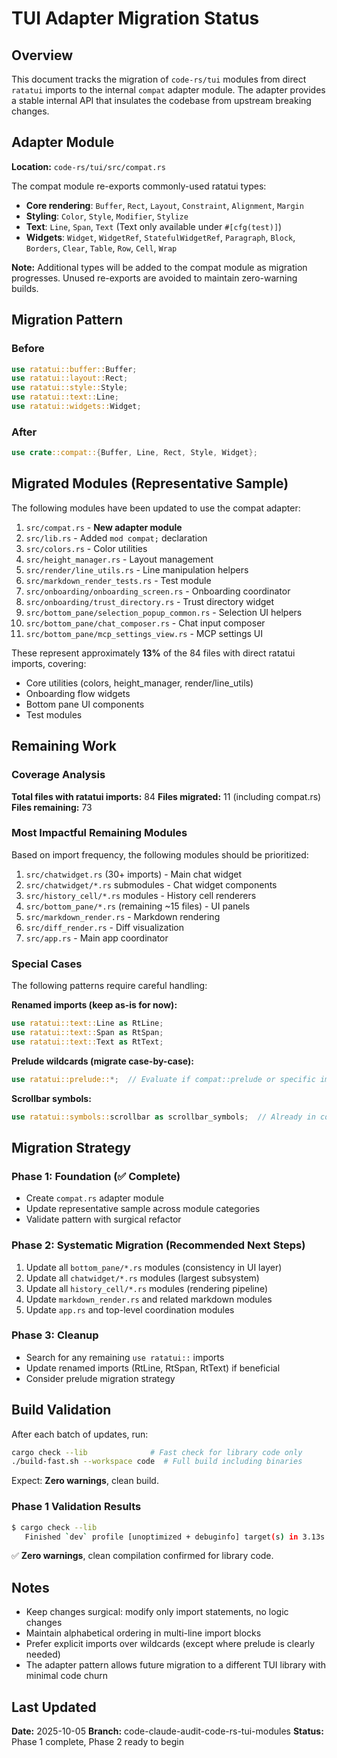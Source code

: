 # TUI Adapter Migration Status

## Overview

This document tracks the migration of `code-rs/tui` modules from direct `ratatui` imports to the internal `compat` adapter module. The adapter provides a stable internal API that insulates the codebase from upstream breaking changes.

## Adapter Module

**Location:** `code-rs/tui/src/compat.rs`

The compat module re-exports commonly-used ratatui types:

- **Core rendering**: `Buffer`, `Rect`, `Layout`, `Constraint`, `Alignment`, `Margin`
- **Styling**: `Color`, `Style`, `Modifier`, `Stylize`
- **Text**: `Line`, `Span`, `Text` (Text only available under `#[cfg(test)]`)
- **Widgets**: `Widget`, `WidgetRef`, `StatefulWidgetRef`, `Paragraph`, `Block`, `Borders`, `Clear`, `Table`, `Row`, `Cell`, `Wrap`

**Note:** Additional types will be added to the compat module as migration progresses. Unused re-exports are avoided to maintain zero-warning builds.

## Migration Pattern

### Before
```rust
use ratatui::buffer::Buffer;
use ratatui::layout::Rect;
use ratatui::style::Style;
use ratatui::text::Line;
use ratatui::widgets::Widget;
```

### After
```rust
use crate::compat::{Buffer, Line, Rect, Style, Widget};
```

## Migrated Modules (Representative Sample)

The following modules have been updated to use the compat adapter:

1. `src/compat.rs` - **New adapter module**
2. `src/lib.rs` - Added `mod compat;` declaration
3. `src/colors.rs` - Color utilities
4. `src/height_manager.rs` - Layout management
5. `src/render/line_utils.rs` - Line manipulation helpers
6. `src/markdown_render_tests.rs` - Test module
7. `src/onboarding/onboarding_screen.rs` - Onboarding coordinator
8. `src/onboarding/trust_directory.rs` - Trust directory widget
9. `src/bottom_pane/selection_popup_common.rs` - Selection UI helpers
10. `src/bottom_pane/chat_composer.rs` - Chat input composer
11. `src/bottom_pane/mcp_settings_view.rs` - MCP settings UI

These represent approximately **13%** of the 84 files with direct ratatui imports, covering:
- Core utilities (colors, height_manager, render/line_utils)
- Onboarding flow widgets
- Bottom pane UI components
- Test modules

## Remaining Work

### Coverage Analysis

**Total files with ratatui imports:** 84
**Files migrated:** 11 (including compat.rs)
**Files remaining:** 73

### Most Impactful Remaining Modules

Based on import frequency, the following modules should be prioritized:

1. `src/chatwidget.rs` (30+ imports) - Main chat widget
2. `src/chatwidget/*.rs` submodules - Chat widget components
3. `src/history_cell/*.rs` modules - History cell renderers
4. `src/bottom_pane/*.rs` (remaining ~15 files) - UI panels
5. `src/markdown_render.rs` - Markdown rendering
6. `src/diff_render.rs` - Diff visualization
7. `src/app.rs` - Main app coordinator

### Special Cases

The following patterns require careful handling:

**Renamed imports (keep as-is for now):**
```rust
use ratatui::text::Line as RtLine;
use ratatui::text::Span as RtSpan;
use ratatui::text::Text as RtText;
```

**Prelude wildcards (migrate case-by-case):**
```rust
use ratatui::prelude::*;  // Evaluate if compat::prelude or specific imports needed
```

**Scrollbar symbols:**
```rust
use ratatui::symbols::scrollbar as scrollbar_symbols;  // Already in compat
```

## Migration Strategy

### Phase 1: Foundation (✅ Complete)
- Create `compat.rs` adapter module
- Update representative sample across module categories
- Validate pattern with surgical refactor

### Phase 2: Systematic Migration (Recommended Next Steps)
1. Update all `bottom_pane/*.rs` modules (consistency in UI layer)
2. Update all `chatwidget/*.rs` modules (largest subsystem)
3. Update all `history_cell/*.rs` modules (rendering pipeline)
4. Update `markdown_render.rs` and related markdown modules
5. Update `app.rs` and top-level coordination modules

### Phase 3: Cleanup
- Search for any remaining `use ratatui::` imports
- Update renamed imports (RtLine, RtSpan, RtText) if beneficial
- Consider prelude migration strategy

## Build Validation

After each batch of updates, run:

```bash
cargo check --lib              # Fast check for library code only
./build-fast.sh --workspace code  # Full build including binaries
```

Expect: **Zero warnings**, clean build.

### Phase 1 Validation Results

```bash
$ cargo check --lib
   Finished `dev` profile [unoptimized + debuginfo] target(s) in 3.13s
```

✅ **Zero warnings**, clean compilation confirmed for library code.

## Notes

- Keep changes surgical: modify only import statements, no logic changes
- Maintain alphabetical ordering in multi-line import blocks
- Prefer explicit imports over wildcards (except where prelude is clearly needed)
- The adapter pattern allows future migration to a different TUI library with minimal code churn

## Last Updated

**Date:** 2025-10-05
**Branch:** code-claude-audit-code-rs-tui-modules
**Status:** Phase 1 complete, Phase 2 ready to begin
